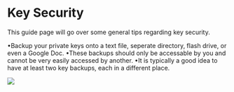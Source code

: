 # Key Security

This guide page will go over some general tips regarding key security.

•Backup your private keys onto a text file, seperate directory, flash drive, or even a Google Doc.
•These backups should only be accessable by you and cannot be very easily accessed by another.
•It is typically a good idea to have at least two key backups, each in a different place.

![](https://user-images.githubusercontent.com/73238815/134782699-91068a86-89e4-4e9b-87df-adf034b0bd20.png)
